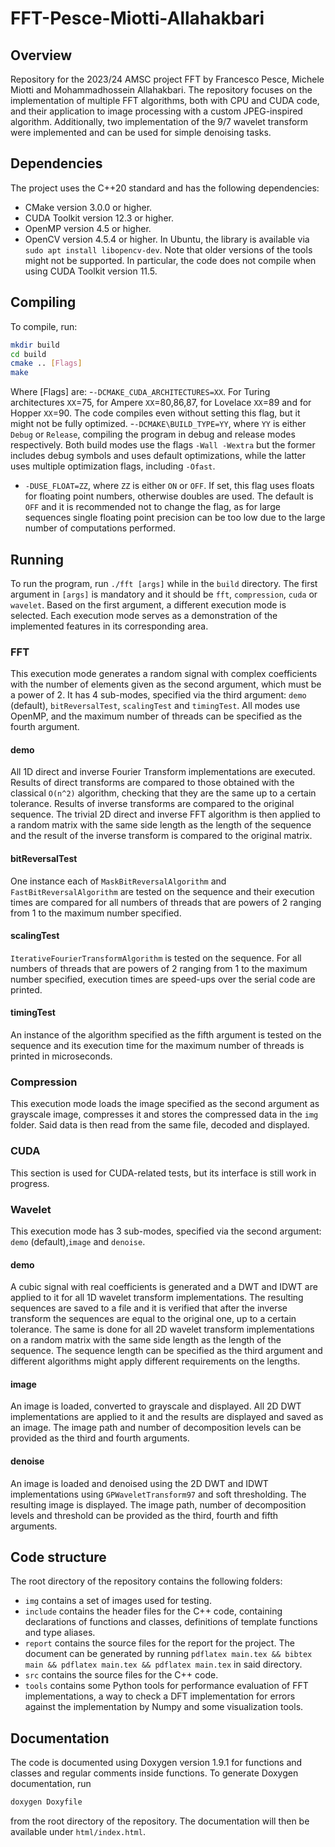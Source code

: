 # FFT-Pesce-Miotti-Allahakbari

## Overview

Repository for the 2023/24 AMSC project FFT by Francesco Pesce, Michele Miotti and Mohammadhossein Allahakbari.
The repository focuses on the implementation of multiple FFT algorithms, both with CPU and CUDA code, and their application to image processing with a custom JPEG-inspired algorithm. Additionally, two implementation of the 9/7 wavelet transform were implemented and can be used for simple denoising tasks.

## Dependencies
The project uses the C++20 standard and has the following dependencies:
   - CMake version 3.0.0 or higher.
   - CUDA Toolkit version 12.3 or higher. 
   - OpenMP version 4.5 or higher.
   - OpenCV version 4.5.4 or higher. In Ubuntu, the library is available via ```sudo apt install libopencv-dev```.
Note that older versions of the tools might not be supported. In particular, the code does not compile when using CUDA Toolkit version 11.5.

## Compiling
To compile, run:
```bash
mkdir build
cd build
cmake .. [Flags]
make
```
Where [Flags] are:
   -`-DCMAKE_CUDA_ARCHITECTURES=XX`. For Turing architectures `XX`=75, for Ampere `XX`=80,86,87, for Lovelace `XX`=89 and for Hopper `XX`=90. The code compiles even without setting this flag, but it might not be fully optimized.
   -`-DCMAKE\BUILD_TYPE=YY`, where `YY` is either `Debug` or `Release`, compiling the program in debug and release modes respectively. Both build modes use the flags `-Wall -Wextra` but the former includes debug symbols and uses default optimizations, while the latter uses multiple optimization flags, including `-Ofast`. 
   - `-DUSE_FLOAT=ZZ`, where `ZZ` is either `ON` or `OFF`. If set, this flag uses floats for floating point numbers, otherwise doubles are used. The default is `OFF` and it is recommended not to change the flag, as for large sequences single floating point precision can be too low due to the large number of computations performed.

## Running
To run the program, run `./fft [args]` while in the `build` directory. The first argument in `[args]` is mandatory and it should be `fft`, `compression`, `cuda` or `wavelet`. Based on the first argument, a different execution mode is selected. Each execution mode serves as a demonstration of the implemented features in its corresponding area.

### FFT
This execution mode generates a random signal with complex coefficients with the number of elements given as the second argument, which must be a power of 2. It has 4 sub-modes, specified via the third argument: `demo` (default), `bitReversalTest`, `scalingTest` and `timingTest`. All modes use OpenMP, and the maximum number of threads can be specified as the fourth argument.
#### demo
All 1D direct and inverse Fourier Transform implementations are executed. Results of direct transforms are compared to those obtained with the classical `O(n^2)` algorithm, checking that they are the same up to a certain tolerance. Results of inverse transforms are compared to the original sequence. The trivial 2D direct and inverse FFT algorithm is then applied to a random matrix with the same side length as the length of the sequence and the result of the inverse transform is compared to the original matrix.
#### bitReversalTest
One instance each of `MaskBitReversalAlgorithm` and `FastBitReversalAlgorithm` are tested on the sequence and their execution times are compared for all numbers of threads that are powers of 2 ranging from 1 to the maximum number specified.
#### scalingTest
`IterativeFourierTransformAlgorithm` is tested on the sequence. For all numbers of threads that are powers of 2 ranging from 1 to the maximum number specified, execution times are speed-ups over the serial code are printed.
#### timingTest
An instance of the algorithm specified as the fifth argument is tested on the sequence and its execution time for the maximum number of threads is printed in microseconds.

### Compression
This execution mode loads the image specified as the second argument as grayscale image, compresses it and stores the compressed data in the `img` folder. Said data is then read from the same file, decoded and displayed. 

### CUDA
This section is used for CUDA-related tests, but its interface is still work in progress.

### Wavelet
This execution mode has 3 sub-modes, specified via the second argument: `demo` (default),`image` and `denoise`.
#### demo
A cubic signal with real coefficients is generated and a DWT and IDWT are applied to it for all 1D wavelet transform implementations. The resulting sequences are saved to a file and it is verified that after the inverse transform the sequences are equal to the original one, up to a certain tolerance. The same is done for all 2D wavelet transform implementations on a random matrix with the same side length as the length of the sequence. The sequence length can be specified as the third argument and different algorithms might apply different requirements on the lengths.
#### image
An image is loaded, converted to grayscale and displayed. All 2D DWT implementations are applied to it and the results are displayed and saved as an image. The image path and number of decomposition levels can be provided as the third and fourth arguments.
#### denoise
An image is loaded and denoised using the 2D DWT and IDWT implementations using `GPWaveletTransform97` and soft thresholding. The resulting image is displayed. The image path, number of decomposition levels and threshold can be provided as the third, fourth and fifth arguments.

## Code structure
The root directory of the repository contains the following folders:
   - `img` contains a set of images used for testing.
   - `include` contains the header files for the C++ code, containing declarations of functions and classes, definitions of template functions and type aliases.
   - `report` contains the source files for the report for the project. The document can be generated by running ```pdflatex main.tex && bibtex main && pdflatex main.tex && pdflatex main.tex``` in said directory.
   - `src` contains the source files for the C++ code.
   - `tools` contains some Python tools for performance evaluation of FFT implementations, a way to check a DFT implementation for errors against the implementation by Numpy and some visualization tools.

## Documentation
The code is documented using Doxygen version 1.9.1 for functions and classes and regular comments inside functions. To generate Doxygen documentation, run 
```bash
doxygen Doxyfile
``` 
from the root directory of the repository. The documentation will then be available under `html/index.html`.
